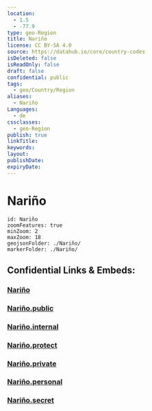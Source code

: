 ```yaml
---
location:
  - 1.5
  - -77.9
type: geo-Region
title: Nariño
license: CC BY-SA 4.0
source: https://datahub.io/core/country-codes
isDeleted: false
isReadOnly: false
draft: false
confidential: public
tags:
  - geo/Country/Region
aliases:
  - Nariño
Languages:
  - de
cssclasses:
  - geo-Region
publish: true
linkTitle:
keywords:
layout:
publishDate:
expiryDate:
---
```


# Nariño

```leaflet
id: Nariño
zoomFeatures: true 
minZoom: 2 
maxZoom: 18
geojsonFolder: ./Nariño/
markerFolder: ./Nariño/
```


## Confidential Links & Embeds: 

### [Nariño](/_Standards/Earth/Continent/America~South/Colombia/departments~Colombia/Nariño.md) 

### [Nariño.public](/_public/Earth/Continent/America~South/Colombia/departments~Colombia/Nariño.public.md) 

### [Nariño.internal](/_internal/Earth/Continent/America~South/Colombia/departments~Colombia/Nariño.internal.md) 

### [Nariño.protect](/_protect/Earth/Continent/America~South/Colombia/departments~Colombia/Nariño.protect.md) 

### [Nariño.private](/_private/Earth/Continent/America~South/Colombia/departments~Colombia/Nariño.private.md) 

### [Nariño.personal](/_personal/Earth/Continent/America~South/Colombia/departments~Colombia/Nariño.personal.md) 

### [Nariño.secret](/_secret/Earth/Continent/America~South/Colombia/departments~Colombia/Nariño.secret.md)

